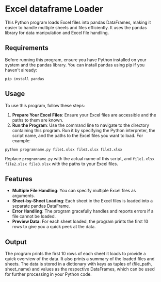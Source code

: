 # Excel dataframe Loader

This Python program loads Excel files into pandas DataFrames, making it easier to handle multiple sheets and files efficiently. It uses the pandas library for data manipulation and Excel file handling.

## Requirements

Before running this program, ensure you have Python installed on your system and the pandas library. You can install pandas using pip if you haven't already:

```
pip install pandas
```

## Usage

To use this program, follow these steps:

1. **Prepare Your Excel Files**: Ensure your Excel files are accessible and the paths to them are known.
2. **Run the Program**: Use the command line to navigate to the directory containing this program. Run it by specifying the Python interpreter, the script name, and the paths to the Excel files you want to load. For example:

```
python programname.py file1.xlsx file2.xlsx file3.xlsx
```

Replace `programname.py` with the actual name of this script, and `file1.xlsx file2.xlsx file3.xlsx` with the paths to your Excel files.

## Features

- **Multiple File Handling**: You can specify multiple Excel files as arguments.
- **Sheet-by-Sheet Loading**: Each sheet in the Excel files is loaded into a separate pandas DataFrame.
- **Error Handling**: The program gracefully handles and reports errors if a file cannot be loaded.
- **Preview Data**: For each sheet loaded, the program prints the first 10 rows to give you a quick peek at the data.

## Output

The program prints the first 10 rows of each sheet it loads to provide a quick overview of the data. It also prints a summary of the loaded files and sheets. The data is stored in a dictionary with keys as tuples of (file_path, sheet_name) and values as the respective DataFrames, which can be used for further processing in your Python code.
